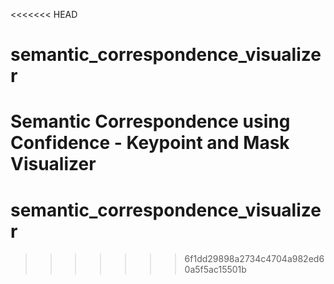 <<<<<<< HEAD
# semantic_correspondence_visualizer
Semantic Correspondence using Confidence - Keypoint and Mask Visualizer
=======
# semantic_correspondence_visualizer
>>>>>>> 6f1dd29898a2734c4704a982ed60a5f5ac15501b
